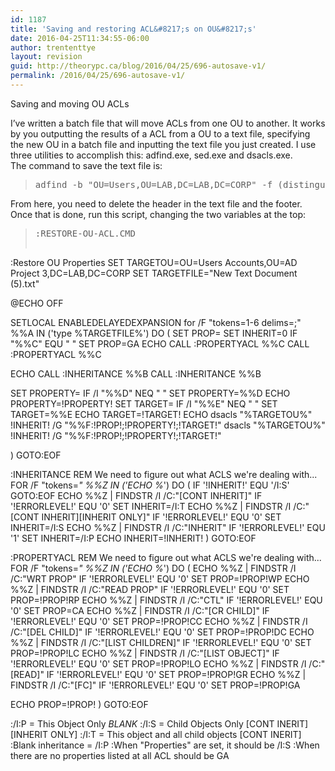 ```yaml
---
id: 1187
title: 'Saving and restoring ACL&#8217;s on OU&#8217;s'
date: 2016-04-25T11:34:55-06:00
author: trententtye
layout: revision
guid: http://theorypc.ca/blog/2016/04/25/696-autosave-v1/
permalink: /2016/04/25/696-autosave-v1/
---
```

Saving and moving OU ACLs

I’ve written a batch file that will move ACLs from one OU to another. It works by you outputting the results of a ACL from a OU to a text file, specifying the new OU in a batch file and inputting the text file you just created. I use three utilities to accomplish this: adfind.exe, sed.exe and dsacls.exe.  
The command to save the text file is:

> <pre class="lang:batch decode:true ">adfind -b "OU=Users,OU=LAB,DC=LAB,DC=CORP" -f (distinguishedName=OU=Users,OU=LAB,DC=LAB,DC=corp) -sddl++ -resolvesids -onlydacl ntsecuritydescriptor -sddlnotfilter ;inherited| sed.exe "s/;;/; ;/g" | sed.exe "s/;;/; ;/g" | sed.exe "s/;;/; ;/g" | sed.exe "s/;;/; ;/g" &gt; %PATHTOFILE%.txt</pre>

From here, you need to delete the header in the text file and the footer.  
Once that is done, run this script, changing the two variables at the top:

> <pre class="lang:batch decode:true ">:RESTORE-OU-ACL.CMD
:Restore OU Properties
SET TARGETOU=OU=Users Accounts,OU=AD Project 3,DC=LAB,DC=CORP
SET TARGETFILE="New Text Document (5).txt"

@ECHO OFF

SETLOCAL ENABLEDELAYEDEXPANSION
for /F "tokens=1-6 delims=;" %%A IN ('type %TARGETFILE%') DO (
SET PROP=
SET INHERIT=0
IF "%%C" EQU " " SET PROP=GA
ECHO CALL :PROPERTYACL %%C
CALL :PROPERTYACL %%C

ECHO CALL :INHERITANCE %%B
CALL :INHERITANCE %%B

SET PROPERTY=
IF /I "%%D" NEQ " " SET PROPERTY=%%D
ECHO PROPERTY=!PROPERTY!
SET TARGET=
IF /I "%%E" NEQ " " SET TARGET=%%E
ECHO TARGET=!TARGET!
ECHO dsacls "%TARGETOU%" !INHERIT! /G "%%F:!PROP!;!PROPERTY!;!TARGET!"
dsacls "%TARGETOU%" !INHERIT! /G "%%F:!PROP!;!PROPERTY!;!TARGET!"

)
GOTO:EOF

:INHERITANCE
REM We need to figure out what ACLS we're dealing with...
FOR /F "tokens=*" %%Z IN ('ECHO %*') DO (
IF '!INHERIT!' EQU '/I:S' GOTO:EOF
ECHO %%Z | FINDSTR /I /C:"[CONT INHERIT]"
IF '!ERRORLEVEL!' EQU '0' SET INHERIT=/I:T
ECHO %%Z | FINDSTR /I /C:"[CONT INHERIT][INHERIT ONLY]"
IF '!ERRORLEVEL!' EQU '0' SET INHERIT=/I:S
ECHO %%Z | FINDSTR /I /C:"INHERIT"
IF '!ERRORLEVEL!' EQU '1' SET INHERIT=/I:P
ECHO INHERIT=!INHERIT!
)
GOTO:EOF

:PROPERTYACL
REM We need to figure out what ACLS we're dealing with...
FOR /F "tokens=*" %%Z IN ('ECHO %*') DO (
ECHO %%Z | FINDSTR /I /C:"WRT PROP"
IF '!ERRORLEVEL!' EQU '0' SET PROP=!PROP!WP
ECHO %%Z | FINDSTR /I /C:"READ PROP"
IF '!ERRORLEVEL!' EQU '0' SET PROP=!PROP!RP
ECHO %%Z | FINDSTR /I /C:"CTL"
IF '!ERRORLEVEL!' EQU '0' SET PROP=CA
ECHO %%Z | FINDSTR /I /C:"[CR CHILD]"
IF '!ERRORLEVEL!' EQU '0' SET PROP=!PROP!CC
ECHO %%Z | FINDSTR /I /C:"[DEL CHILD]"
IF '!ERRORLEVEL!' EQU '0' SET PROP=!PROP!DC
ECHO %%Z | FINDSTR /I /C:"[LIST CHILDREN]"
IF '!ERRORLEVEL!' EQU '0' SET PROP=!PROP!LC
ECHO %%Z | FINDSTR /I /C:"[LIST OBJECT]"
IF '!ERRORLEVEL!' EQU '0' SET PROP=!PROP!LO
ECHO %%Z | FINDSTR /I /C:"[READ]"
IF '!ERRORLEVEL!' EQU '0' SET PROP=!PROP!GR
ECHO %%Z | FINDSTR /I /C:"[FC]"
IF '!ERRORLEVEL!' EQU '0' SET PROP=!PROP!GA

ECHO PROP=!PROP!
)
GOTO:EOF

:/I:P = This Object Only *BLANK*
:/I:S = Child Objects Only [CONT INERIT][INHERIT ONLY]
:/I:T = This object and all child objects [CONT INERIT]
:Blank inheritance = /I:P
:When "Properties" are set, it should be /I:S
:When there are no properties listed at all ACL should be GA</pre>

<!-- AddThis Advanced Settings generic via filter on the_content -->

<!-- AddThis Share Buttons generic via filter on the_content -->